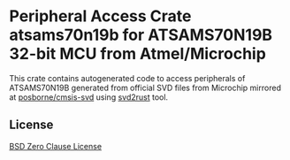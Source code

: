 # Peripheral Access Crate atsams70n19b for ATSAMS70N19B 32-bit MCU from Atmel/Microchip

This crate contains autogenerated code to access peripherals of ATSAMS70N19B generated from official SVD files from Microchip mirrored at [posborne/cmsis-svd](https://github.com/posborne/cmsis-svd) using [svd2rust](https://github.com/rust-embedded/svd2rust/) tool.

## License

[BSD Zero Clause License](https://choosealicense.com/licenses/0bsd/)
